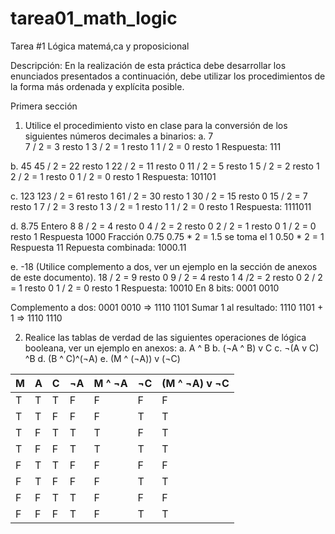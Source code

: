 # tarea01_math_logic
Tarea #1
Lógica matemá,ca y proposicional

Descripción:
En la realización de esta práctica debe desarrollar los enunciados presentados a continuación, debe utilizar los procedimientos de la forma más ordenada y explícita posible.

Primera sección 
1. Utilice el procedimiento visto en clase para la conversión de los siguientes números decimales a binarios: 
a. 7  
7 / 2 = 3 resto 1 
3 / 2 = 1 resto 1
1 / 2 = 0 resto 1
Respuesta: 111

b. 45 
45 / 2 = 22 resto 1
22 / 2 = 11 resto 0 
11 / 2 = 5 resto 1
5 / 2 = 2 resto 1
2 / 2 = 1 resto 0
1 / 2 = 0 resto 1
Respuesta: 101101

c. 123 
123 / 2 = 61 resto 1
61 / 2 = 30 resto 1
30 / 2 = 15 resto 0
15 / 2 = 7 resto 1
7 / 2 = 3 resto 1
3 / 2 = 1 resto 1
1 / 2 = 0 resto 1
Respuesta: 1111011

d. 8.75 
Entero 8
8 / 2 = 4 resto 0
4 / 2 = 2 resto 0
2 / 2 = 1 resto 0
1 / 2 = 0 resto 1
Respuesta 1000
Fracción 0.75
0.75 * 2 = 1.5  se toma el 1
0.50 * 2 = 1 
Respuesta 11
Repuesta combinada: 1000.11

e. -18 (Utilice complemento a dos, ver un ejemplo en la sección de anexos de este documento).
18 / 2 = 9 resto 0
9 / 2 = 4 resto 1
4 /2 = 2 resto 0
2 / 2 = 1 resto 0
1 / 2 = 0 resto 1
Respuesta: 10010
En 8 bits: 0001 0010

Complemento a dos: 0001 0010 => 1110 1101
Sumar 1 al resultado:  1110  1101 + 1 => 1110 1110 

2. Realice las tablas de verdad de las siguientes operaciones de lógica booleana, ver un ejemplo en anexos: 
a. A ^ B 
b. (¬A ^ B) v C 
c. ¬(A v C) ^B 
d. (B ^ C)^(¬A) 
e. (M ^ (¬A)) v (¬C)

| M | A | C | ¬A | M ^ ¬A | ¬C | (M ^ ¬A) v ¬C |
|---|---|---|----|--------|----|---------------|
| T	| T	| T	| F	 |  F	  |  F |      F        |
| T	| T	| F	| F	 |  F	  |  T |      T        |
| T	| F	| T	| T	 |  T	  |  F |      T        |
| T	| F	| F	| T	 |  T	  |  T |      T        |
| F	| T	| T	| F	 |  F	  |  F |      F        |
| F	| T	| F	| F	 |  F	  |  T |      T        |
| F	| F	| T	| T	 |  F	  |  F |      F        |
| F	| F	| F	| T	 |  F	  |  T |      T        |




